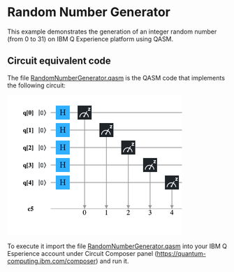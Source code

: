 ﻿# Random Number Generator #

This example demonstrates the generation of an integer random number (from 0 to 31) on IBM Q Experience platform using QASM.


## Circuit equivalent code ##
The file [RandomNumberGenerator.qasm](./RandomNumberGenerator.qasm) is the QASM code that implements the following circuit:

![Circuit](./qc-rndnmgen-circuit.png?raw=true)

To execute it import the file [RandomNumberGenerator.qasm](./RandomNumberGenerator.qasm) into your IBM Q Esperience account under Circuit Composer panel (https://quantum-computing.ibm.com/composer) and run it.

